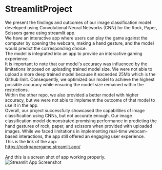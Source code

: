 # StreamlitProject
We present the findings and outcomes of our image classification model developed using Convolutional Neural Networks (CNN) for the Rock, Paper, Scissors game using streamlit app.<br>
We have an interactive app where users can play the game against the computer by opening the webcam, making a hand gesture, and the model would predict the corresponding choice.<br>
The model is integrated into an app to provide an interactive gaming experience.<br>
It is important to note that our model's accuracy was influenced by the limitations imposed on uploading trained model size. We were not able to upload a more deep trained model because it exceeded 25Mb which is the Github limit. Consequently, we optimized our model to achieve the highest possible accuracy while ensuring the model size remained within the restrictions.<br>
Within the other repo, we also provided a better model with higher accuracy, but we were not able to implement the outcome of that model to use it in the app.<br>
Overall, our project successfully showcased the capabilities of image classification using CNNs, but not accurate enough.
Our image classification model demonstrated promising performance in predicting the hand gestures of rock, paper, and scissors when provided with uploaded images. While we faced limitations in implementing real-time webcam-based interactions, the app still offered an engaging user experience.<br>
This is the link of the app: <br>
https://rockpapergame.streamlit.app/ <br>
<br>
And this is a screen shot of app working properly.<br>
![Streamlit App Screenshot]([./images/logo.png](https://raw.githubusercontent.com/Kawians/StreamlitProject/main/Rock-paper-scissors.jpg)https://raw.githubusercontent.com/Kawians/StreamlitProject/main/Rock-paper-scissors.jpg)
